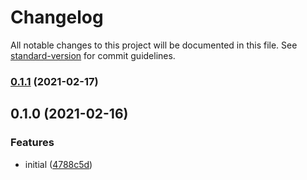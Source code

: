 # Changelog

All notable changes to this project will be documented in this file. See [standard-version](https://github.com/conventional-changelog/standard-version) for commit guidelines.

### [0.1.1](https://github.com/supperchong/algm/compare/v0.1.0...v0.1.1) (2021-02-17)

## 0.1.0 (2021-02-16)


### Features

* initial ([4788c5d](https://github.com/supperchong/algm/commit/4788c5d92e871e64296eddaaadf7fbcfdf7b5e01))
